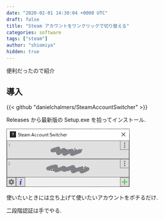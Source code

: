```yaml
---
date: "2020-02-01 14:30:04 +0000 UTC"
draft: false
title: "Steam アカウントをワンクリックで切り替える"
categories: software
tags: ["steam"]
author: "shiomiya"
hidden: true
---
```


便利だったので紹介

## 導入

{{< github "danielchalmers/SteamAccountSwitcher" >}}

Releases から最新版の Setup.exe を拾ってインストール.

![](20200201142656.jpg)

使いたいときには立ち上げて使いたいアカウントをポチるだけ.

二段階認証は手でやる.
